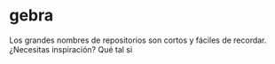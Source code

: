 # gebra
Los grandes nombres de repositorios son cortos y fáciles de recordar. ¿Necesitas inspiración? Qué tal si 
